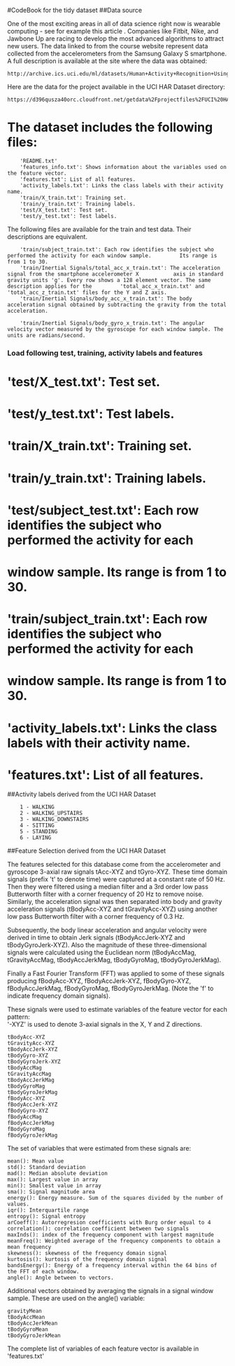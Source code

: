 #CodeBook for the tidy dataset
##Data source

One of the most exciting areas in all of data science right now is wearable computing - see for example this article . Companies like Fitbit, Nike, and Jawbone Up are racing to develop the most advanced algorithms to attract new users. The data linked to from the course website represent data collected from the accelerometers from the Samsung Galaxy S smartphone. A full description is available at the site where the data was obtained:

    http://archive.ics.uci.edu/ml/datasets/Human+Activity+Recognition+Using+Smartphones

Here are the data for the project available in the UCI HAR Dataset directory:

    https://d396qusza40orc.cloudfront.net/getdata%2Fprojectfiles%2FUCI%20HAR%20Dataset.zip

The dataset includes the following files:
=========================================
        'README.txt'
        'features_info.txt': Shows information about the variables used on the feature vector.
        'features.txt': List of all features.
        'activity_labels.txt': Links the class labels with their activity name.
        'train/X_train.txt': Training set.
        'train/y_train.txt': Training labels.
        'test/X_test.txt': Test set.
        'test/y_test.txt': Test labels.

The following files are available for the train and test data. Their descriptions are equivalent. 

        'train/subject_train.txt': Each row identifies the subject who performed the activity for each window sample.         Its range is from 1 to 30. 
        'train/Inertial Signals/total_acc_x_train.txt': The acceleration signal from the smartphone accelerometer X           axis in standard gravity units 'g'. Every row shows a 128 element vector. The same description applies for the         'total_acc_x_train.txt' and 'total_acc_z_train.txt' files for the Y and Z axis. 
        'train/Inertial Signals/body_acc_x_train.txt': The body acceleration signal obtained by subtracting the gravity from the total acceleration. 

        'train/Inertial Signals/body_gyro_x_train.txt': The angular velocity vector measured by the gyroscope for each window sample. The units are radians/second. 





### Load following test, training, activity labels and features
# 	'test/X_test.txt': Test set.
# 	'test/y_test.txt': Test labels.
#
# 	'train/X_train.txt': Training set.
# 	'train/y_train.txt': Training labels.
#
# 	'test/subject_test.txt': Each row identifies the subject who performed the activity for each 
#		window sample. Its range is from 1 to 30. 
# 	'train/subject_train.txt': Each row identifies the subject who performed the activity for each 
#		window sample. Its range is from 1 to 30. 
#
# 	'activity_labels.txt': Links the class labels with their activity name.
#
#     'features.txt': List of all features.


##Activity labels derived from the UCI HAR Dataset

        1 - WALKING
        2 - WALKING_UPSTAIRS
        3 - WALKING_DOWNSTAIRS
        4 - SITTING
        5 - STANDING
        6 - LAYING

##Feature Selection derived from the UCI HAR Dataset

The features selected for this database come from the accelerometer and gyroscope 3-axial raw signals tAcc-XYZ and tGyro-XYZ. These time domain signals (prefix 't' to denote time) were captured at a constant rate of 50 Hz. Then they were filtered using a median filter and a 3rd order low pass Butterworth filter with a corner frequency of 20 Hz to remove noise. Similarly, the acceleration signal was then separated into body and gravity acceleration signals (tBodyAcc-XYZ and tGravityAcc-XYZ) using another low pass Butterworth filter with a corner frequency of 0.3 Hz. 

Subsequently, the body linear acceleration and angular velocity were derived in time to obtain Jerk signals (tBodyAccJerk-XYZ and tBodyGyroJerk-XYZ). Also the magnitude of these three-dimensional signals were calculated using the Euclidean norm (tBodyAccMag, tGravityAccMag, tBodyAccJerkMag, tBodyGyroMag, tBodyGyroJerkMag). 

Finally a Fast Fourier Transform (FFT) was applied to some of these signals producing fBodyAcc-XYZ, fBodyAccJerk-XYZ, fBodyGyro-XYZ, fBodyAccJerkMag, fBodyGyroMag, fBodyGyroJerkMag. (Note the 'f' to indicate frequency domain signals). 

These signals were used to estimate variables of the feature vector for each pattern:  
'-XYZ' is used to denote 3-axial signals in the X, Y and Z directions.

    tBodyAcc-XYZ
    tGravityAcc-XYZ
    tBodyAccJerk-XYZ
    tBodyGyro-XYZ
    tBodyGyroJerk-XYZ
    tBodyAccMag
    tGravityAccMag
    tBodyAccJerkMag
    tBodyGyroMag
    tBodyGyroJerkMag
    fBodyAcc-XYZ
    fBodyAccJerk-XYZ
    fBodyGyro-XYZ
    fBodyAccMag
    fBodyAccJerkMag
    fBodyGyroMag
    fBodyGyroJerkMag

The set of variables that were estimated from these signals are: 

    mean(): Mean value
    std(): Standard deviation
    mad(): Median absolute deviation 
    max(): Largest value in array
    min(): Smallest value in array
    sma(): Signal magnitude area
    energy(): Energy measure. Sum of the squares divided by the number of values. 
    iqr(): Interquartile range 
    entropy(): Signal entropy
    arCoeff(): Autorregresion coefficients with Burg order equal to 4
    correlation(): correlation coefficient between two signals
    maxInds(): index of the frequency component with largest magnitude
    meanFreq(): Weighted average of the frequency components to obtain a mean frequency
    skewness(): skewness of the frequency domain signal 
    kurtosis(): kurtosis of the frequency domain signal 
    bandsEnergy(): Energy of a frequency interval within the 64 bins of the FFT of each window.
    angle(): Angle between to vectors.

Additional vectors obtained by averaging the signals in a signal window sample. These are used on the angle() variable:

    gravityMean
    tBodyAccMean
    tBodyAccJerkMean
    tBodyGyroMean
    tBodyGyroJerkMean

The complete list of variables of each feature vector is available in 'features.txt'

